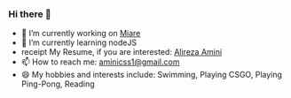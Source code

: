 ### Hi there 👋


- 🔭 I’m currently working on [Miare](mia.re)
- 🌱 I’m currently learning nodeJS
- receipt My Resume, if you are interested: [Alireza Amini](https://github.com/alirezaaminii/uploads/blob/main/AlirezaAmini_FrontEndDeveloper_Resume.pdf)
- 📫 How to reach me: aminicss1@gmail.com
- 😄 My hobbies and interests include: Swimming, Playing CSGO, Playing Ping-Pong, Reading
